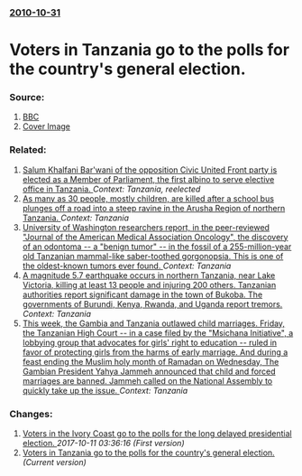 ### [2010-10-31](/news/2010/10/31/index.md)

# Voters in Tanzania go to the polls for the country's general election. 




### Source:

1. [BBC](http://www.bbc.co.uk/news/world-africa-11660171)
1. [Cover Image](http://www.bbc.co.uk/news/special/2015/newsspec_10857/bbc_news_logo.png?cb=1)

### Related:

1. [Salum Khalfani Bar'wani of the opposition Civic United Front party is elected as a Member of Parliament, the first albino to serve elective office in Tanzania. ](/news/2010/11/2/salum-khalfani-bar-wani-of-the-opposition-civic-united-front-party-is-elected-as-a-member-of-parliament-the-first-albino-to-serve-elective.md) _Context: Tanzania, reelected_
2. [As many as 30 people, mostly children, are killed after a school bus plunges off a road into a steep ravine in the Arusha Region of northern Tanzania. ](/news/2017/05/6/as-many-as-30-people-mostly-children-are-killed-after-a-school-bus-plunges-off-a-road-into-a-steep-ravine-in-the-arusha-region-of-northern.md) _Context: Tanzania_
3. [University of Washington researchers report, in the peer-reviewed "Journal of the American Medical Association Oncology", the discovery of an odontoma -- a "benign tumor" -- in the fossil of a 255-million-year old Tanzanian mammal-like saber-toothed gorgonopsia. This is one of the oldest-known tumors ever found. ](/news/2016/12/9/university-of-washington-researchers-report-in-the-peer-reviewed-journal-of-the-american-medical-association-oncology-the-discovery-of-a.md) _Context: Tanzania_
4. [A magnitude 5.7 earthquake occurs in northern Tanzania, near Lake Victoria, killing at least 13 people and injuring 200 others. Tanzanian authorities report significant damage in the town of Bukoba. The governments of Burundi, Kenya, Rwanda, and Uganda report tremors. ](/news/2016/09/10/a-magnitude-5-7-earthquake-occurs-in-northern-tanzania-near-lake-victoria-killing-at-least-13-people-and-injuring-200-others-tanzanian-au.md) _Context: Tanzania_
5. [This week, the Gambia and Tanzania outlawed child marriages. Friday, the Tanzanian High Court -- in a case filed by the "Msichana Initiative", a lobbying group that advocates for girls' right to education -- ruled in favor of protecting girls from the harms of early marriage. And during a feast ending the Muslim holy month of Ramadan on Wednesday, The Gambian President Yahya Jammeh announced that child and forced marriages are banned. Jammeh called on the National Assembly to quickly take up the issue. ](/news/2016/07/9/this-week-the-gambia-and-tanzania-outlawed-child-marriages-friday-the-tanzanian-high-court-a-in-a-case-filed-by-the-msichana-initiativ.md) _Context: Tanzania_

### Changes:

1. [Voters in the Ivory Coast go to the polls for the long delayed presidential election. ](/news/2010/10/31/voters-in-the-ivory-coast-go-to-the-polls-for-the-long-delayed-presidential-election.md) _2017-10-11 03:36:16 (First version)_
1. [Voters in Tanzania go to the polls for the country's general election. ](/news/2010/10/31/voters-in-tanzania-go-to-the-polls-for-the-country-s-general-election.md) _(Current version)_
